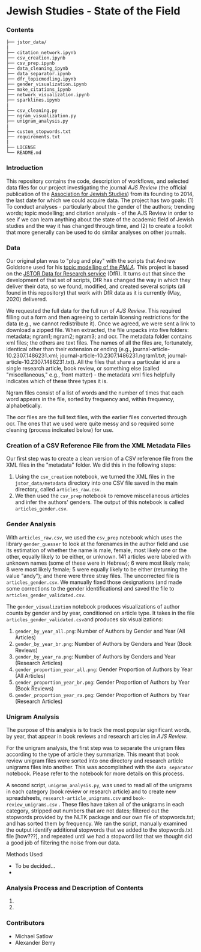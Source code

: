 # Jewish Studies -  State of the Field

### Contents
```
├── jstor_data/
|
├── citation_network.ipynb
├── csv_creation.ipynb
├── csv_prep.ipynb
├── data_cleaning_ipynb
├── data_separator.ipynb
├── dfr_topicmodling.ipynb
├── gender_visualization.ipynb
├── make_citations_ipynb
├── network_visualization.ipynb
├── sparklines.ipynb
|
├── csv_cleaning.py
├── ngram_visualization.py
├── unigram_analysis.py
|
├── custom_stopwords.txt
├── requirements.txt
|
├── LICENSE
└── README.md
```

### **Introduction**

This repository contains the code, description of workflows, and selected data files for our project investigating the journal <i>AJS Review</i> (the official publication of the [Association for Jewish Studies](https://www.associationforjewishstudies.org/)) from its founding to 2014, the last date for which we could acquire data.  The project has two goals: (1) To conduct analyses - particularly about the gender of the authors; trending words; topic modelling; and citation analysis - of the AJS Review in order to see if we can learn anything about the state of the academic field of Jewish studies and the way it has changed through time, and (2) to create a toolkit that more generally can be used to do similar analyses on other journals.

### Data

Our original plan was to "plug and play" with the scripts that Andrew Goldstone used for his [topic modelling of the *PMLA*](https://agoldst.github.io/dfr-browser/demo/).  This project is based on the [JSTOR Data for Research service](https://www.jstor.org/dfr/) (DfR).  It turns out that since the development of that set of scripts, DfR has changed the way in which they deliver their data, so we found, modified, and created several scripts (all found in this repository) that work with DfR data as it is currently (May, 2020) delivered.

We requested the full data for the full run of *AJS Review*.  This required filling out a form and then agreeing to certain licensing restrictions for the data (e.g., we cannot redistribute it).  Once we agreed, we were sent a link to download a zipped file.  When extracted, the file unpacks into five folders: metadata; ngram1; ngram2; ngram3; and ocr.  The metadata folder contains xml files; the others are text files.  The names of all the files are, fortunately, identical other than their extension or ending (e.g., journal-article-10.2307.1486231.xml; journal-article-10.2307.1486231.ngram1.txt; journal-article-10.2307.1486231.txt).  All the files that share a particular id are a single research article, book review, or something else (called "miscellaneous," e.g., front matter) - the metadata xml files helpfully indicates which of these three types it is.  

Ngram files consist of a list of words and the number of times that each word appears in the file, sorted by frequency and, within frequency, alphabetically.

The ocr files are the full text files, with the earlier files converted through ocr.  The ones that we used were quite messy and so required some cleaning (process indicated below) for use.

### Creation of a CSV Reference File from the XML Metadata Files

Our first step was to create a clean version of a CSV reference file from the XML files in the "metadata" folder.  We did this in the following steps:

1. Using the `csv_creation` notebook, we turned the XML files in the `jstor_data/metadata` directory into one CSV file saved in the main directory, called `articles_raw.csv`.
2.  We then used the `csv_prep` notebook to remove miscellaneous articles and infer the authors' genders. The output of this notebook is called `articles_gender.csv`.

### Gender Analysis

With `articles_raw.csv`, we used the `csv_prep` notebook which uses the library `gender_guesser` to look at the forenames in the author field and use its estimation of whether the name is male, female, most likely one or the other, equally likely to be either, or unknown.  141 articles were labeled with unknown names (some of these were in Hebrew); 6 were most likely male; 8 were most likely female; 5 were equally likely to be either (returning the value "andy"); and there were three stray files.  The uncorrected file is  `articles_gender.csv`.  We manually fixed those designations (and made some corrections to the gender identifications) and saved the file to `articles_gender_validated.csv`.

The `gender_visualization` notebook produces visualizations of author counts by gender and by year, conditioned on article type.  It takes in the file `articles_gender_validated.csv`and produces six visualizations:

1. `gender_by_year_all.png`: Number of Authors by Gender and Year (All Articles)
2. `gender_by_year_br.png`:  Number of Authors by Genders and Year (Book Reviews)
3. `gender_by_year_ra.png`: Number of Authors by Genders and Year (Research Articles)
4. `gender_proportion_year_all.png`: Gender Proportion of Authors by Year (All Articles)
5. `gender_proportion_year_br.png`: Gender Proportion of Authors by Year (Book Reviews)
6. `gender_proportion_year_ra.png`: Gender Proportion of Authors by Year (Research Articles)

### Unigram Analysis

The purpose of this analysis is to track the most popular significant words, by year, that appear in book reviews and research articles in *AJS Review*.  

For the unigram analysis, the first step was to separate the unigram files according to the type of article they summarize. This meant that book review unigram files were sorted into one directory and research article unigrams files into another. This was accomplished with the `data_separator` notebook. Please refer to the notebook for more details on this process.

A second script, `unigram_analysis.py`, was used to read all of the unigrams in each category (book review or research article) and to create new spreadsheets, `research-article_unigrams.csv` and `book-review_unigrams.csv` .  These files have taken all of the unigrams in each category, stripped out numbers that are not dates;  filtered out the stopwords provided by the NLTK package and our own file of stopwords.txt; and has sorted them by frequency.  We ran the script, manually examined the output identify additional stopwords that we added to the stopwords.txt file [how???], and repeated until we had a stopword list that we thought did a good job of filtering the noise from our data.

Methods Used

* To be decided...
*

### Analysis Process and Description of Contents

1. 
2. 

### Contributors
* Michael Satlow
* Alexander Berry
